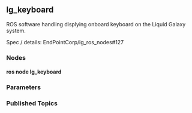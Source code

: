 lg\_keyboard
------------

ROS software handling displying onboard keyboard on the Liquid Galaxy system.

Spec / details: EndPointCorp/lg_ros_nodes#127

### Nodes

#### ros node lg\_keyboard


### Parameters


### Published Topics

